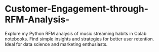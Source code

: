 # Customer-Engagement-through-RFM-Analysis-
Explore my Python RFM analysis of music streaming habits in Colab notebooks. Find simple insights and strategies for better user retention. Ideal for data science and marketing enthusiasts.
